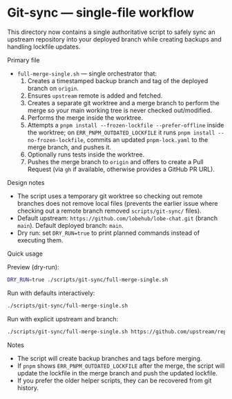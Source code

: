 # Git-sync — single-file workflow

This directory now contains a single authoritative script to safely sync an upstream repository into your deployed branch while creating backups and handling lockfile updates.

Primary file

- `full-merge-single.sh` — single orchestrator that:
  1. Creates a timestamped backup branch and tag of the deployed branch on `origin`.
  2. Ensures `upstream` remote is added and fetched.
  3. Creates a separate git worktree and a merge branch to perform the merge so your main working tree is never checked out/modified.
  4. Performs the merge inside the worktree.
  5. Attempts a `pnpm install --frozen-lockfile --prefer-offline` inside the worktree; on `ERR_PNPM_OUTDATED_LOCKFILE` it runs `pnpm install --no-frozen-lockfile`, commits an updated `pnpm-lock.yaml` to the merge branch, and pushes it.
  6. Optionally runs tests inside the worktree.
  7. Pushes the merge branch to `origin` and offers to create a Pull Request (via `gh` if available, otherwise provides a GitHub PR URL).

Design notes

- The script uses a temporary git worktree so checking out remote branches does not remove local files (prevents the earlier issue where checking out a remote branch removed `scripts/git-sync/` files).
- Default upstream: `https://github.com/lobehub/lobe-chat.git` (branch `main`). Default deployed branch: `main`.
- Dry run: set `DRY_RUN=true` to print planned commands instead of executing them.

Quick usage

Preview (dry-run):

```bash
DRY_RUN=true ./scripts/git-sync/full-merge-single.sh
```

Run with defaults interactively:

```bash
./scripts/git-sync/full-merge-single.sh
```

Run with explicit upstream and branch:

```bash
./scripts/git-sync/full-merge-single.sh https://github.com/upstream/repo.git main production
```

Notes

- The script will create backup branches and tags before merging.
- If `pnpm` shows `ERR_PNPM_OUTDATED_LOCKFILE` after the merge, the script will update the lockfile in the merge branch and push the updated lockfile.
- If you prefer the older helper scripts, they can be recovered from git history.
